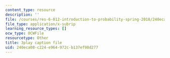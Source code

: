 ```yaml
---
content_type: resource
description: ''
file: /courses/res-6-012-introduction-to-probability-spring-2018/240eca08c224e964972cb137ef98d277_SgM16HNeC3o.srt
file_type: application/x-subrip
learning_resource_types: []
ocw_type: OCWFile
resourcetype: Other
title: 3play caption file
uid: 240eca08-c224-e964-972c-b137ef98d277
---
```

